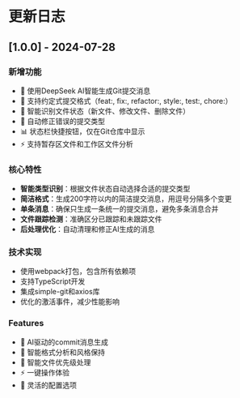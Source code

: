 # 更新日志

## [1.0.0] - 2024-07-28

### 新增功能
- 🚀 使用DeepSeek AI智能生成Git提交消息
- 📝 支持约定式提交格式（feat:, fix:, refactor:, style:, test:, chore:）
- 🎯 智能识别文件状态（新文件、修改文件、删除文件）
- 🔧 自动修正错误的提交类型
- 📊 状态栏快捷按钮，仅在Git仓库中显示
- ⚡ 支持暂存区文件和工作区文件分析

### 核心特性
- **智能类型识别**：根据文件状态自动选择合适的提交类型
- **简洁格式**：生成200字符以内的简洁提交消息，用逗号分隔多个变更
- **单条消息**：确保只生成一条统一的提交消息，避免多条消息合并
- **文件跟踪检测**：准确区分已跟踪和未跟踪文件
- **后处理优化**：自动清理和修正AI生成的消息

### 技术实现
- 使用webpack打包，包含所有依赖项
- 支持TypeScript开发
- 集成simple-git和axios库
- 优化的激活事件，减少性能影响

### Features
- 🤖 AI驱动的commit消息生成
- 📝 智能格式分析和风格保持
- 🎯 智能文件优先级处理
- ⚡ 一键操作体验
- 🔧 灵活的配置选项
